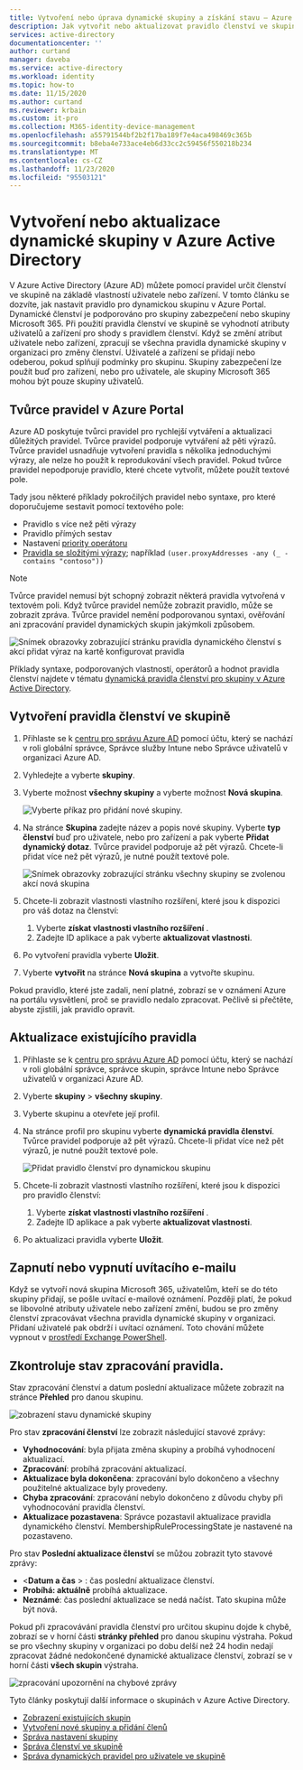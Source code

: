 ```yaml
---
title: Vytvoření nebo úprava dynamické skupiny a získání stavu – Azure AD | Microsoft Docs
description: Jak vytvořit nebo aktualizovat pravidlo členství ve skupině v Azure Portal a zjistit stav jeho zpracování.
services: active-directory
documentationcenter: ''
author: curtand
manager: daveba
ms.service: active-directory
ms.workload: identity
ms.topic: how-to
ms.date: 11/15/2020
ms.author: curtand
ms.reviewer: krbain
ms.custom: it-pro
ms.collection: M365-identity-device-management
ms.openlocfilehash: a55791544bf2b2f17ba189f7e4aca498469c365b
ms.sourcegitcommit: b8eba4e733ace4eb6d33cc2c59456f550218b234
ms.translationtype: MT
ms.contentlocale: cs-CZ
ms.lasthandoff: 11/23/2020
ms.locfileid: "95503121"
---
```

# <a name="create-or-update-a-dynamic-group-in-azure-active-directory"></a>Vytvoření nebo aktualizace dynamické skupiny v Azure Active Directory

V Azure Active Directory (Azure AD) můžete pomocí pravidel určit členství ve skupině na základě vlastností uživatele nebo zařízení. V tomto článku se dozvíte, jak nastavit pravidlo pro dynamickou skupinu v Azure Portal.
Dynamické členství je podporováno pro skupiny zabezpečení nebo skupiny Microsoft 365. Při použití pravidla členství ve skupině se vyhodnotí atributy uživatelů a zařízení pro shody s pravidlem členství. Když se změní atribut uživatele nebo zařízení, zpracují se všechna pravidla dynamické skupiny v organizaci pro změny členství. Uživatelé a zařízení se přidají nebo odeberou, pokud splňují podmínky pro skupinu. Skupiny zabezpečení lze použít buď pro zařízení, nebo pro uživatele, ale skupiny Microsoft 365 mohou být pouze skupiny uživatelů.

## <a name="rule-builder-in-the-azure-portal"></a>Tvůrce pravidel v Azure Portal

Azure AD poskytuje tvůrci pravidel pro rychlejší vytváření a aktualizaci důležitých pravidel. Tvůrce pravidel podporuje vytváření až pěti výrazů. Tvůrce pravidel usnadňuje vytvoření pravidla s několika jednoduchými výrazy, ale nelze ho použít k reprodukování všech pravidel. Pokud tvůrce pravidel nepodporuje pravidlo, které chcete vytvořit, můžete použít textové pole.

Tady jsou některé příklady pokročilých pravidel nebo syntaxe, pro které doporučujeme sestavit pomocí textového pole:

- Pravidlo s více než pěti výrazy
- Pravidlo přímých sestav
- Nastavení [priority operátoru](groups-dynamic-membership.md#operator-precedence)
- [Pravidla se složitými výrazy](groups-dynamic-membership.md#rules-with-complex-expressions); například `(user.proxyAddresses -any (_ -contains "contoso"))`

> [!NOTE]
> Tvůrce pravidel nemusí být schopný zobrazit některá pravidla vytvořená v textovém poli. Když tvůrce pravidel nemůže zobrazit pravidlo, může se zobrazit zpráva. Tvůrce pravidel nemění podporovanou syntaxi, ověřování ani zpracování pravidel dynamických skupin jakýmkoli způsobem.

![Snímek obrazovky zobrazující stránku pravidla dynamického členství s akcí přidat výraz na kartě konfigurovat pravidla](./media/groups-create-rule/update-dynamic-group-rule.png)

Příklady syntaxe, podporovaných vlastností, operátorů a hodnot pravidla členství najdete v tématu [dynamická pravidla členství pro skupiny v Azure Active Directory](groups-dynamic-membership.md).

## <a name="to-create-a-group-membership-rule"></a>Vytvoření pravidla členství ve skupině

1. Přihlaste se k [centru pro správu Azure AD](https://aad.portal.azure.com) pomocí účtu, který se nachází v roli globální správce, Správce služby Intune nebo Správce uživatelů v organizaci Azure AD.
1. Vyhledejte a vyberte **skupiny**.
1. Vyberte možnost **všechny skupiny** a vyberte možnost **Nová skupina**.

   ![Vyberte příkaz pro přidání nové skupiny.](./media/groups-create-rule/create-new-group-azure-active-directory.png)

1. Na stránce **Skupina** zadejte název a popis nové skupiny. Vyberte **typ členství** buď pro uživatele, nebo pro zařízení a pak vyberte **Přidat dynamický dotaz**. Tvůrce pravidel podporuje až pět výrazů. Chcete-li přidat více než pět výrazů, je nutné použít textové pole.

   ![Snímek obrazovky zobrazující stránku všechny skupiny se zvolenou akcí nová skupina](./media/groups-create-rule/add-dynamic-group-rule.png)

1. Chcete-li zobrazit vlastnosti vlastního rozšíření, které jsou k dispozici pro váš dotaz na členství:
   1. Vyberte **získat vlastnosti vlastního rozšíření** .
   1. Zadejte ID aplikace a pak vyberte **aktualizovat vlastnosti**.
1. Po vytvoření pravidla vyberte **Uložit**.
1. Vyberte **vytvořit** na stránce **Nová skupina** a vytvořte skupinu.

Pokud pravidlo, které jste zadali, není platné, zobrazí se v oznámení Azure na portálu vysvětlení, proč se pravidlo nedalo zpracovat. Pečlivě si přečtěte, abyste zjistili, jak pravidlo opravit.

## <a name="to-update-an-existing-rule"></a>Aktualizace existujícího pravidla

1. Přihlaste se k [centru pro správu Azure AD](https://aad.portal.azure.com) pomocí účtu, který se nachází v roli globální správce, správce skupin, správce Intune nebo Správce uživatelů v organizaci Azure AD.
1. Vyberte **skupiny**  >  **všechny skupiny**.
1. Vyberte skupinu a otevřete její profil.
1. Na stránce profil pro skupinu vyberte **dynamická pravidla členství**. Tvůrce pravidel podporuje až pět výrazů. Chcete-li přidat více než pět výrazů, je nutné použít textové pole.

   ![Přidat pravidlo členství pro dynamickou skupinu](./media/groups-create-rule/update-dynamic-group-rule.png)

1. Chcete-li zobrazit vlastnosti vlastního rozšíření, které jsou k dispozici pro pravidlo členství:
   1. Vyberte **získat vlastnosti vlastního rozšíření** .
   1. Zadejte ID aplikace a pak vyberte **aktualizovat vlastnosti**.
1. Po aktualizaci pravidla vyberte **Uložit**.

## <a name="turn-on-or-off-welcome-email"></a>Zapnutí nebo vypnutí uvítacího e-mailu

Když se vytvoří nová skupina Microsoft 365, uživatelům, kteří se do této skupiny přidají, se pošle uvítací e-mailové oznámení. Později platí, že pokud se libovolné atributy uživatele nebo zařízení změní, budou se pro změny členství zpracovávat všechna pravidla dynamické skupiny v organizaci. Přidaní uživatelé pak obdrží i uvítací oznámení. Toto chování můžete vypnout v [prostředí Exchange PowerShell](/powershell/module/exchange/users-and-groups/Set-UnifiedGroup?view=exchange-ps).

## <a name="check-processing-status-for-a-rule"></a>Zkontroluje stav zpracování pravidla.

Stav zpracování členství a datum poslední aktualizace můžete zobrazit na stránce **Přehled** pro danou skupinu.
  
  ![zobrazení stavu dynamické skupiny](./media/groups-create-rule/group-status.png)

Pro stav **zpracování členství** lze zobrazit následující stavové zprávy:

- **Vyhodnocování**: byla přijata změna skupiny a probíhá vyhodnocení aktualizací.
- **Zpracování**: probíhá zpracování aktualizací.
- **Aktualizace byla dokončena**: zpracování bylo dokončeno a všechny použitelné aktualizace byly provedeny.
- **Chyba zpracování**: zpracování nebylo dokončeno z důvodu chyby při vyhodnocování pravidla členství.
- **Aktualizace pozastavena**: Správce pozastavil aktualizace pravidla dynamického členství. MembershipRuleProcessingState je nastavené na pozastaveno.

Pro stav **Poslední aktualizace členství** se můžou zobrazit tyto stavové zprávy:

- &lt;**Datum a čas** &gt; : čas poslední aktualizace členství.
- **Probíhá: aktuálně** probíhá aktualizace.
- **Neznámé**: čas poslední aktualizace se nedá načíst. Tato skupina může být nová.

Pokud při zpracovávání pravidla členství pro určitou skupinu dojde k chybě, zobrazí se v horní části **stránky přehled** pro danou skupinu výstraha. Pokud se pro všechny skupiny v organizaci po dobu delší než 24 hodin nedají zpracovat žádné nedokončené dynamické aktualizace členství, zobrazí se v horní části **všech skupin** výstraha.

![zpracování upozornění na chybové zprávy](./media/groups-create-rule/processing-error.png)

Tyto články poskytují další informace o skupinách v Azure Active Directory.

- [Zobrazení existujících skupin](../fundamentals/active-directory-groups-view-azure-portal.md)
- [Vytvoření nové skupiny a přidání členů](../fundamentals/active-directory-groups-create-azure-portal.md)
- [Správa nastavení skupiny](../fundamentals/active-directory-groups-settings-azure-portal.md)
- [Správa členství ve skupině](../fundamentals/active-directory-groups-membership-azure-portal.md)
- [Správa dynamických pravidel pro uživatele ve skupině](groups-dynamic-membership.md)